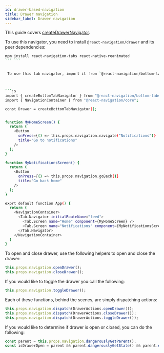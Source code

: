 ```yaml
---
id: drawer-based-navigation
title: Drawer navigation
sidebar_label: Drawer navigation
---
```


This guide covers [createDrawerNavigator](drawer-navigator.html).

To use this navigator, you need to install `@react-navigation/drawer` and its peer dependencies:

```sh
npm install react-navigation-tabs react-native-reanimated
```	```


 To use this tab navigator, import it from `@react-navigation/bottom-tabs`:



```js
import { createBottomTabNavigator } from "@react-navigation/bottom-tabs";
import { NavigationContainer } from "@react-navigation/core";

const Drawer = createBottomTabNavigator();


function MyHomeScreen() {
  return (
    <Button
      onPress={() => this.props.navigation.navigate("Notifications")}
      title="Go to notifications"
    />
  );
}

function MyNotificationsScreen() {
  return (
    <Button
      onPress={() => this.props.navigation.goBack()}
      title="Go back home"
    />
  );
}

exprt default function App() {
  return (
    <NavigationContainer>
      <Tab.Navigator initialRouteName="feed">
        <Tab.Screen name="Home" component={MyHomeScreen} />
        <Tab.Screen name="Notifications" component={MyNotificationsScreen} />
      </Tab.Navigator>
    </NavigationContainer>
  )
}

```

To open and close drawer, use the following helpers to open and close the drawer:

```js
this.props.navigation.openDrawer();
this.props.navigation.closeDrawer();
```

If you would like to toggle the drawer you call the following:

```js
this.props.navigation.toggleDrawer();
```

Each of these functions, behind the scenes, are simply dispatching actions:

```js
this.props.navigation.dispatch(DrawerActions.openDrawer());
this.props.navigation.dispatch(DrawerActions.closeDrawer());
this.props.navigation.dispatch(DrawerActions.toggleDrawer());
```

If you would like to determine if drawer is open or closed, you can do the following:

```js
const parent = this.props.navigation.dangerouslyGetParent();
const isDrawerOpen = parent && parent.dangerouslyGetState() && parent.dangerouslyGetState().isDrawerOpen;
```
